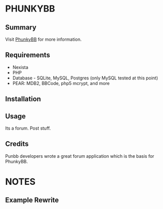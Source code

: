 PHUNKYBB
========

Summary
-------
Visit [PhunkyBB][] for more information.

Requirements
------------
* Nexista
* PHP
* Database - SQLite, MySQL, Postgres (only MySQL tested at this point)
* PEAR: MDB2, BBCode, php5 mcrypt, and more


Installation
------------


Usage
-----
Its a forum. Post stuff.


Credits
-------
Punbb developers wrote a great forum application which is the basis for PhunkyBB.


NOTES
=====

Example Rewrite
---------------
<pre>
<![CDATA[
RewriteCond %{REQUEST_URI} ^/a/dev/phunkybb/
RewriteCond %{REQUEST_URI} !/a/dev/phunkybb/index.php|.css
RewriteRule ^/a/dev/phunkybb/(\w+)/$ /a/dev/phunkybb/index.php?nxrw_path=/a/dev/phunkybb/index.php&nid=forum&forum_basename=$1 [L]

RewriteCond %{REQUEST_URI} ^/a/dev/phunkybb/
RewriteCond %{REQUEST_URI} !/a/dev/phunkybb/index.php|.css
RewriteRule ^/a/dev/phunkybb/(\w+)/(\w+)/ /a/dev/phunkybb/index.php?nxrw_path=/a/dev/phunkybb/index.php&nid=topic&forum_basename=$1&basename=$2 [L]
]]>
</pre>

[PhunkyBB]: http://www.phunkybb.com/ "PhunkyBB Homepage"
